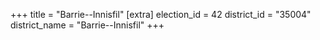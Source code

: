 +++
title = "Barrie--Innisfil"
[extra]
election_id = 42
district_id = "35004"
district_name = "Barrie--Innisfil"
+++

